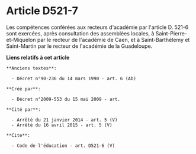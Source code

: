 # Article D521-7

Les compétences conférées aux recteurs d'académie par l'article D. 521-6 sont exercées, après consultation des assemblées
locales, à Saint-Pierre-et-Miquelon par le recteur de l'académie de Caen, et à Saint-Barthélemy et Saint-Martin par le
recteur de l'académie de la Guadeloupe.

**Liens relatifs à cet article**

	**Anciens textes**:

	  - Décret n°90-236 du 14 mars 1990 - art. 6 (Ab)

	**Créé par**:

	  - Décret n°2009-553 du 15 mai 2009 - art.

	**Cité par**:

	  - Arrêté du 21 janvier 2014 - art. 5 (V)
	  - Arrêté du 16 avril 2015 - art. 5 (V)

	**Cite**:

	  - Code de l'éducation - art. D521-6 (V)
